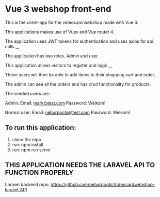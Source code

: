 # Vue 3 webshop front-end
This is the client-app for the videocard webshop made with Vue 3.

This applications makes use of Vuex and Vue router 4.

The application uses JWT tokens for authentication and uses axios for api calls.__


The application has two roles. Admin and user.

This application allows visitors to register and login.__


These users will then be able to add items to their shopping cart and order.

The admin can see all the orders and has crud functionality for products.

The seeded users are:

Admin:
Email: mark@test.com
Password: Welkom!

Normal user:
Email: neburpoots@test.com
Password: Welkom!

## To run this application:
1. clone the repo
2. run: npm install
3. run: npm run serve

## THIS APPLICATION NEEDS THE LARAVEL API TO FUNCTION PROPERLY
Laravel backend repo: https://github.com/neburpoots/Videocardwebshop-laravel-API

